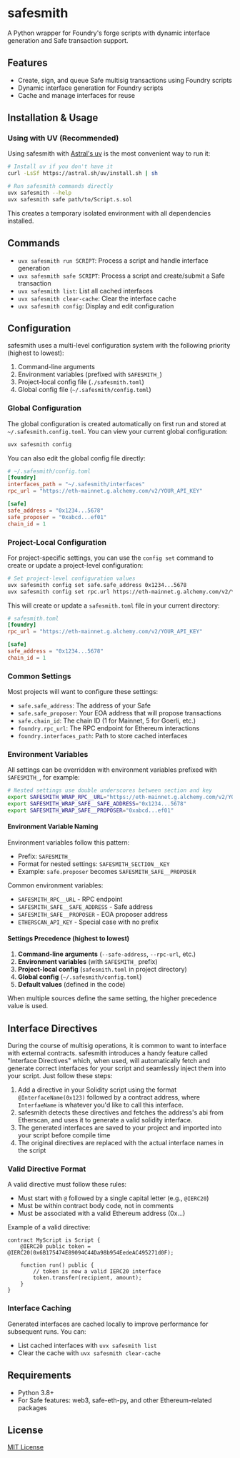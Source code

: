 # safesmith

A Python wrapper for Foundry's forge scripts with dynamic interface generation and Safe transaction support.

## Features

- Create, sign, and queue Safe multisig transactions using Foundry scripts
- Dynamic interface generation for Foundry scripts
- Cache and manage interfaces for reuse

## Installation & Usage

### Using with UV (Recommended)

Using safesmith with [Astral's uv](https://github.com/astral-sh/uv) is the most convenient way to run it:

```bash
# Install uv if you don't have it
curl -LsSf https://astral.sh/uv/install.sh | sh

# Run safesmith commands directly
uvx safesmith --help
uvx safesmith safe path/to/Script.s.sol
```

This creates a temporary isolated environment with all dependencies installed.

## Commands

- `uvx safesmith run SCRIPT`: Process a script and handle interface generation
- `uvx safesmith safe SCRIPT`: Process a script and create/submit a Safe transaction
- `uvx safesmith list`: List all cached interfaces
- `uvx safesmith clear-cache`: Clear the interface cache
- `uvx safesmith config`: Display and edit configuration

## Configuration

safesmith uses a multi-level configuration system with the following priority (highest to lowest):

1. Command-line arguments
2. Environment variables (prefixed with `SAFESMITH_`)
3. Project-local config file (`./safesmith.toml`)
4. Global config file (`~/.safesmith/config.toml`)

### Global Configuration

The global configuration is created automatically on first run and stored at `~/.safesmith.config.toml`. You can view your current global configuration:

```bash
uvx safesmith config
```

You can also edit the global config file directly:

```toml
# ~/.safesmith/config.toml
[foundry]
interfaces_path = "~/.safesmith/interfaces"
rpc_url = "https://eth-mainnet.g.alchemy.com/v2/YOUR_API_KEY"

[safe]
safe_address = "0x1234...5678"
safe_proposer = "0xabcd...ef01"
chain_id = 1
```

### Project-Local Configuration

For project-specific settings, you can use the `config set` command to create or update a project-level configuration:

```bash
# Set project-level configuration values
uvx safesmith config set safe.safe_address 0x1234...5678
uvx safesmith config set rpc.url https://eth-mainnet.g.alchemy.com/v2/YOUR_API_KEY
```

This will create or update a `safesmith.toml` file in your current directory:

```toml
# safesmith.toml
[foundry]
rpc_url = "https://eth-mainnet.g.alchemy.com/v2/YOUR_API_KEY"

[safe]
safe_address = "0x1234...5678"
chain_id = 1
```

### Common Settings

Most projects will want to configure these settings:

- `safe.safe_address`: The address of your Safe
- `safe.safe_proposer`: Your EOA address that will propose transactions
- `safe.chain_id`: The chain ID (1 for Mainnet, 5 for Goerli, etc.)
- `foundry.rpc_url`: The RPC endpoint for Ethereum interactions
- `foundry.interfaces_path`: Path to store cached interfaces

### Environment Variables

All settings can be overridden with environment variables prefixed with `SAFESMITH_`, for example:

```bash
# Nested settings use double underscores between section and key
export SAFESMITH_WRAP_RPC__URL="https://eth-mainnet.g.alchemy.com/v2/YOUR_API_KEY"
export SAFESMITH_WRAP_SAFE__SAFE_ADDRESS="0x1234...5678"
export SAFESMITH_WRAP_SAFE__PROPOSER="0xabcd...ef01"
```

#### Environment Variable Naming

Environment variables follow this pattern:

- Prefix: `SAFESMITH_`
- Format for nested settings: `SAFESMITH_SECTION__KEY`
- Example: `safe.proposer` becomes `SAFESMITH_SAFE__PROPOSER`

Common environment variables:

- `SAFESMITH_RPC__URL` - RPC endpoint
- `SAFESMITH_SAFE__SAFE_ADDRESS` - Safe address
- `SAFESMITH_SAFE__PROPOSER` - EOA proposer address
- `ETHERSCAN_API_KEY` - Special case with no prefix

#### Settings Precedence (highest to lowest)

1. **Command-line arguments** (`--safe-address`, `--rpc-url`, etc.)
2. **Environment variables** (with `SAFESMITH_` prefix)
3. **Project-local config** (`safesmith.toml` in project directory)
4. **Global config** (`~/.safesmith/config.toml`)
5. **Default values** (defined in the code)

When multiple sources define the same setting, the higher precedence value is used.

## Interface Directives

During the course of multisig operations, it is common to want to interface with external contracts. safesmith introduces a handy feature called "Interface Directives" which, when used, will automatically fetch and generate correct interfaces for your script and seamlessly inject them into your script. Just follow these steps:

1. Add a directive in your Solidity script using the format `@InterfaceName(0x123)` followed by a contract address, where `InterfaeName` is whatever you'd like to call this interface.
2. safesmith detects these directives and fetches the address's abi from Etherscan, and uses it to generate a valid solidity interface.
3. The generated interfaces are saved to your project and imported into your script before compile time
4. The original directives are replaced with the actual interface names in the script

### Valid Directive Format

A valid directive must follow these rules:

- Must start with `@` followed by a single capital letter (e.g., `@IERC20`)
- Must be within contract body code, not in comments
- Must be associated with a valid Ethereum address (0x...)

Example of a valid directive:

```solidity
contract MyScript is Script {
    @IERC20 public token = @IERC20(0x6B175474E89094C44Da98b954EedeAC495271d0F);

    function run() public {
        // token is now a valid IERC20 interface
        token.transfer(recipient, amount);
    }
}
```

### Interface Caching

Generated interfaces are cached locally to improve performance for subsequent runs. You can:

- List cached interfaces with `uvx safesmith list`
- Clear the cache with `uvx safesmith clear-cache`

## Requirements

- Python 3.8+
- For Safe features: web3, safe-eth-py, and other Ethereum-related packages

## License

[MIT License](LICENSE)
